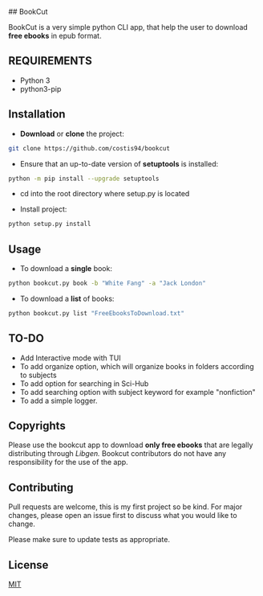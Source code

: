 
#﻿# BookCut

BookCut is a very simple python CLI app, that help the user to download **free ebooks** in epub format.



## REQUIREMENTS

* Python 3
* python3-pip


## Installation

*    **Download** or **clone** the project:

```bash
git clone https://github.com/costis94/bookcut
```

* Ensure that an up-to-date version of **setuptools** is installed:
```bash
python -m pip install --upgrade setuptools
```

* cd into the root directory where setup.py is located

* Install project:

```bash
python setup.py install
```


## Usage

* To download a **single** book:
```bash
python bookcut.py book -b "White Fang" -a "Jack London"
```

* To download a **list** of books:
```bash
python bookcut.py list "FreeEbooksToDownload.txt"
```

## TO-DO
* Add Interactive mode with TUI
* To add organize option, which will organize books in folders according to subjects
* To add option for searching in Sci-Hub
* To add searching option with subject keyword for example "nonfiction"
* To add a simple logger.

## Copyrights
Please use the bookcut app to download **only free ebooks** that are legally distributing through *Libgen.*
Bookcut contributors do not have any responsibility for the use of the app.
## Contributing
Pull requests are welcome, this is my first project so be kind.
For major changes, please open an issue first to discuss what you would like to change.

Please make sure to update tests as appropriate.

## License
[MIT](https://choosealicense.com/licenses/mit/)
